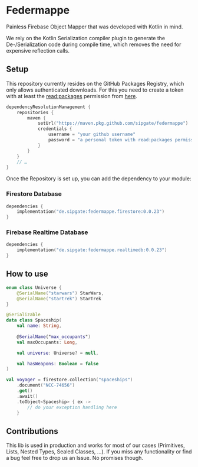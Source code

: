 # Federmappe

Painless Firebase Object Mapper that was developed with Kotlin in mind.

We rely on the Kotlin Serialization compiler plugin to generate the De-/Serialization
code during compile time, which removes the need for expensive reflection calls.

## Setup

This repository currently resides on the GitHub Packages Registry, which only allows authenticated downloads.
For this you need to create a token with at least the [read:packages](https://docs.github.com/en/rest/packages/packages?apiVersion=2022-11-28#about-github-packages) permission from [here](https://github.com/settings/personal-access-tokens/new).

```kotlin
dependencyResolutionManagement {
    repositories {
        maven {
            setUrl("https://maven.pkg.github.com/sipgate/federmappe")
            credentials {
                username = "your github username"
                password = "a personal token with read:packages permission"
            }
        }
    }
    // …
}
```

Once the Repository is set up, you can add the dependency to your module:

### Firestore Database

```kotlin
dependencies {
    implementation("de.sipgate:federmappe.firestore:0.0.23")
}
```

### Firebase Realtime Database

```kotlin
dependencies {
    implementation("de.sipgate:federmappe.realtimedb:0.0.23")
}
```

## How to use

```kotlin
enum class Universe {
    @SerialName("starwars") StarWars,
    @SerialName("startrek") StarTrek
}

@Serializable
data class Spaceship(
    val name: String,
    
    @SerialName("max_occupants")
    val maxOccupants: Long,

    val universe: Universe? = null,

    val hasWeapons: Boolean = false 
)

val voyager = firestore.collection("spaceships")
    .document("NCC-74656")
    .get()
    .await()
    .toObject<Spaceship> { ex ->
        // do your exception handling here
    }
```

## Contributions

This lib is used in production and works for most of our cases (Primitives, Lists, Nested Types, Sealed Classes, …).
If you miss any functionality or find a bug feel free to drop us an Issue. No promises though.
